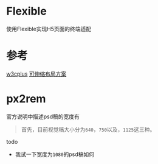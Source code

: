 # Flexible
使用Flexible实现H5页面的终端适配

# 参考
[w3cplus](http://www.w3cplus.com/mobile/lib-flexible-for-html5-layout.html)
[可伸缩布局方案](https://github.com/amfe/lib-flexible)

# px2rem
官方说明中描述psd稿的宽度有
> 首先，目前视觉稿大小分为`640`，`750`以及，`1125`这三种。

todo
- 我试一下宽度为`1080`的psd稿如何
